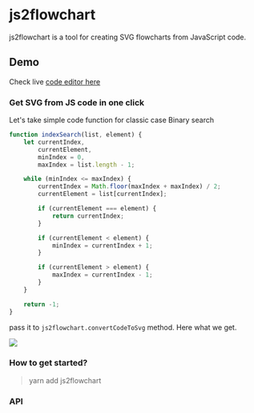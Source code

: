 # js2flowchart

js2flowchart is a tool for creating SVG flowcharts from JavaScript code.

## Demo
Check live [code editor here](https://bogdan-lyashenko.github.io/js-code-to-svg-flowchart/docs/live-editor/index.html) 

### Get SVG from JS code in one click
Let's take simple code function for classic case Binary search

```javascript
function indexSearch(list, element) {
    let currentIndex,
        currentElement,
        minIndex = 0,
        maxIndex = list.length - 1;

    while (minIndex <= maxIndex) {
        currentIndex = Math.floor(maxIndex + maxIndex) / 2;
        currentElement = list[currentIndex];

        if (currentElement === element) {
            return currentIndex;
        }

        if (currentElement < element) {
            minIndex = currentIndex + 1;
        }

        if (currentElement > element) {
            maxIndex = currentIndex - 1;
        }
    }

    return -1;
}
```
pass it to ```js2flowchart.convertCodeToSvg``` method. Here what we get.

[![](https://rawgit.com/Bogdan-Lyashenko/js-code-to-svg-flowchart/master/docs/examples/default/flowchart.svg)](https://rawgit.com/Bogdan-Lyashenko/js-code-to-svg-flowchart/master/docs/examples/default/flowchart.svg)

### How to get started?
> yarn add js2flowchart

### API

